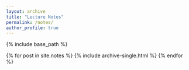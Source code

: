 ```yaml
---
layout: archive
title: "Lecture Notes"
permalink: /notes/
author_profile: true
---
```

{% include base_path %}

{% for post in site.notes %}
  {% include archive-single.html %}
{% endfor %}